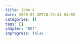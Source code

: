 ```yaml
---
title: John 4
date: 2020-03-28T20:29:41-04:00
categories: []
tags: []
chapter: "004"
inprogress: false
---
```


